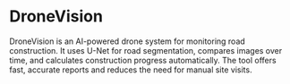 # DroneVision
 DroneVision is an AI-powered drone system for monitoring road construction. It uses U-Net for road segmentation, compares images over time, and calculates construction progress automatically. The tool offers fast, accurate reports and reduces the need for manual site visits.
